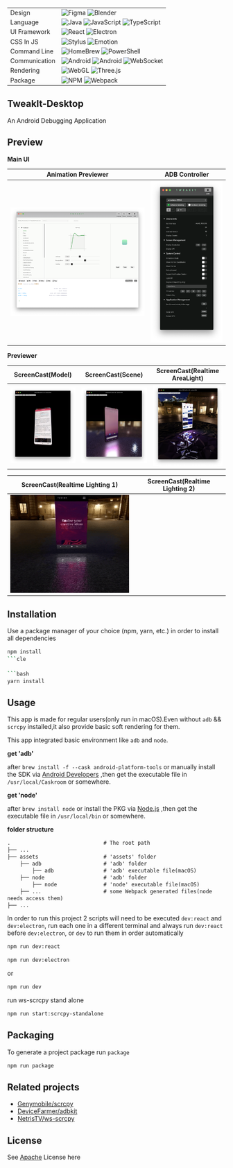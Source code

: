 
|     |     |
|-----|-----|
|Design |![Figma](https://img.shields.io/badge/-Figma-000?&logo=figma) ![Blender](https://img.shields.io/badge/-Blender-000?&logo=blender)  |
|Language  |![Java](https://img.shields.io/badge/-Java-000?&logo=Java) ![JavaScript](https://img.shields.io/badge/-JavaScript-000?&logo=JavaScript) ![TypeScript](https://img.shields.io/badge/-TypeScript-000?&logo=TypeScript)|
|UI Framework  |![React](https://img.shields.io/badge/-React-000?&logo=React) ![Electron](https://img.shields.io/badge/-Electron-000?&logo=Electron)|
|CSS In JS |![Stylus](https://img.shields.io/badge/-Stylus-000?&logo=Stylus) ![Emotion](https://img.shields.io/badge/-Emotion-000?&logo=Stylus) |
|Command Line |![HomeBrew](https://img.shields.io/badge/-HomeBrew-000?&logo=HomeBrew) ![PowerShell](https://img.shields.io/badge/-Shell-000?&logo=PowerShell)|
|Communication|![Android](https://img.shields.io/badge/-ADB-000?&logo=android) ![Android](https://img.shields.io/badge/-Scrcpy-000?&logo=android) ![WebSocket](https://img.shields.io/badge/-WebSocket-000?&logo=socket.io)|
|Rendering |![WebGL](https://img.shields.io/badge/-WebGL-000?&logo=webgl) ![Three.js](https://img.shields.io/badge/-Three.js-000?&logo=three.js)|
|Package   |![NPM](https://img.shields.io/badge/-NPM-000?&logo=npm) ![Webpack](https://img.shields.io/badge/-Webpack-000?&logo=Webpack)  |

<!--

<table>
    <tbody>
        <tr>
            <td rowspan=4>
              



**语言**
![Java](https://img.shields.io/badge/-Java-000?&logo=Java)
![JavaScript](https://img.shields.io/badge/-JavaScript-000?&logo=JavaScript)
![TypeScript](https://img.shields.io/badge/-TypeScript-000?&logo=TypeScript)
![JSON](https://img.shields.io/badge/-JSON-000?&logo=JSON)
![SVG](https://img.shields.io/badge/-SVG-000?&logo=SVG)

**UI 框架**
![React](https://img.shields.io/badge/-React-000?&logo=React)

**CSS In JS**
![Stylus](https://img.shields.io/badge/-Stylus-000?&logo=Stylus)
![Emotion](https://img.shields.io/badge/-Emotion-000?&logo=Stylus)

**后端相关**
![Node.js](https://img.shields.io/badge/-Node.js-000?&logo=node.js)

**包管理 & 打包**
![NPM](https://img.shields.io/badge/-NPM-000?&logo=npm)
![Webpack](https://img.shields.io/badge/-Webpack-000?&logo=Webpack)

**跨平台**
![Electron](https://img.shields.io/badge/-Electron-000?&logo=Electron)

**命令行**
![HomeBrew](https://img.shields.io/badge/-HomeBrew-000?&logo=HomeBrew)
![PowerShell](https://img.shields.io/badge/-Shell-000?&logo=PowerShell)

**图像渲染**
![WebGL](https://img.shields.io/badge/-WebGL-000?&logo=webgl)

**Android 端通信**
![Android](https://img.shields.io/badge/-ADB-000?&logo=android)
![Android](https://img.shields.io/badge/-Scrcpy-000?&logo=android)

**后续计划**
![WebGL](https://img.shields.io/badge/-WebGL-000?&logo=webgl)
![WASM](https://img.shields.io/badge/-WebAssembly-000?&logo=webassembly)
![WebSocket](https://img.shields.io/badge/-WebSocket-000?&logo=socket.io)
![WebSocket](https://img.shields.io/badge/-GraphQL-000?&logo=graphql)

</table>

-->

## TweakIt-Desktop

An Android Debugging Application

## Preview

**Main UI**

| Animation Previewer        | ADB Controller           |
| ------------- |-------------|
|     <img src="https://raw.githubusercontent.com/MartinRGB/TweakIt-Desktop/main/art/anim_previewer.png" alt="" data-canonical-src="https://raw.githubusercontent.com/MartinRGB/TweakIt-Desktop/main/art/anim_previewer.png"/> |     <img src="https://raw.githubusercontent.com/MartinRGB/TweakIt-Desktop/main/art/adb.png" alt="" data-canonical-src="https://raw.githubusercontent.com/MartinRGB/TweakIt-Desktop/main/art/adb.png"/> |

**Previewer**

| ScreenCast(Model)        | ScreenCast(Scene)           | ScreenCast(Realtime AreaLight)  |
| ------------- |-------------| ----- | 
|     <img src="https://github.com/MartinRGB/TweakIt-Desktop/blob/main/art/p1.png" alt="" data-canonical-src="https://github.com/MartinRGB/TweakIt-Desktop/blob/main/art/p1.png"/> |     <img src="https://github.com/MartinRGB/TweakIt-Desktop/blob/main/art/p2.png" alt="" data-canonical-src="https://github.com/MartinRGB/TweakIt-Desktop/blob/main/art/p2.png"/> |    <img src="https://github.com/MartinRGB/TweakIt-Desktop/blob/main/art/p3.png" alt="" data-canonical-src="https://github.com/MartinRGB/TweakIt-Desktop/blob/main/art/p3.png"/> |

| ScreenCast(Realtime Lighting 1)        | ScreenCast(Realtime Lighting 2)           |
| ------------- |-------------| 
|      <img src="https://github.com/MartinRGB/TweakIt-Desktop/blob/main/art/previewer1.gif" alt="" data-canonical-src="https://github.com/MartinRGB/TweakIt-Desktop/blob/main/art/previewer1.gif"/> |     <img src="https://github.com/MartinRGB/TweakIt-Desktop/blob/main/art/previewer2.gif" alt="" data-canonical-src="https://github.com/MartinRGB/TweakIt-Desktop/blob/main/art/previewer2.gif"/> |


## Installation

Use a package manager of your choice (npm, yarn, etc.) in order to install all dependencies

```bash
npm install
```cle

```bash
yarn install
```

## Usage

This app is made for regular users(only run in macOS).Even without `adb` && `scrcpy` installed,it also provide basic soft rendering for them.

This app integrated basic environment like `adb` and `node`.

__get 'adb'__

after `brew install -f --cask android-platform-tools` or manually install the SDK via [Android Developers](https://developer.android.com/studio) ,then get the executable file in `/usr/local/Caskroom` or somewhere.

__get 'node'__

after `brew install node` or install the PKG via [Node.js](https://nodejs.org/) ,then get the executable file in `/usr/local/bin` or somewhere.

__folder structure__

    .                              # The root path
    ├── ...                   
    ├── assets                     # 'assets' folder
        ├── adb                    # 'adb' folder
            ├── adb                # 'adb' executable file(macOS)
        ├── node                   # 'adb' folder
            ├── node               # 'node' executable file(macOS)
        ├── ...                    # some Webpack generated files(node needs access them)
    ├── ...                    

In order to run this project 2 scripts will need to be executed `dev:react` and `dev:electron`, run each one in a different terminal and always run `dev:react` before `dev:electron`, or `dev` to run them in order automatically

```bash
npm run dev:react
```
```bash
npm run dev:electron
```

or

```bash
npm run dev
```

run ws-scrcpy stand alone

```bash
npm run start:scrcpy-standalone
```

## Packaging
To generate a project package run `package`

```bash
npm run package
```

## Related projects
* [Genymobile/scrcpy](https://github.com/Genymobile/scrcpy)
* [DeviceFarmer/adbkit](https://github.com/DeviceFarmer/adbkit)
* [NetrisTV/ws-scrcpy](https://github.com/NetrisTV/ws-scrcpy)

## License

See [Apache](https://github.com/MartinRGB/TweakIt-Desktop/blob/main/LICENSE) License here

